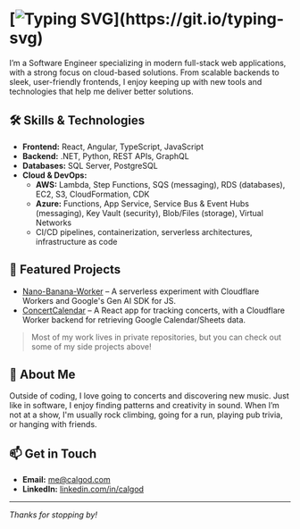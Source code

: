 # [![Typing SVG](https://readme-typing-svg.demolab.com?font=Mona+Sans&weight=600&size=36&duration=1000&pause=1000&color=1F2429&background=FFFFFF&vCenter=true&repeat=false&width=175&lines=%F0%9F%91%8B%F0%9F%8F%BB+Hello!;+I%E2%80%99m+Cal.)](https://git.io/typing-svg)

I’m a Software Engineer specializing in modern full-stack web applications, with a strong focus on cloud-based solutions. From scalable backends to sleek, user-friendly frontends, I enjoy keeping up with new tools and technologies that help me deliver better solutions.

## 🛠️ Skills & Technologies

- **Frontend:** React, Angular, TypeScript, JavaScript  
- **Backend:** .NET, Python, REST APIs, GraphQL  
- **Databases:** SQL Server, PostgreSQL  
- **Cloud & DevOps:**  
  - **AWS:** Lambda, Step Functions, SQS (messaging), RDS (databases), EC2, S3, CloudFormation, CDK  
  - **Azure:** Functions, App Service, Service Bus & Event Hubs (messaging), Key Vault (security), Blob/Files (storage), Virtual Networks  
  - CI/CD pipelines, containerization, serverless architectures, infrastructure as code  

## 🚀 Featured Projects

- [Nano-Banana-Worker](https://github.com/calgod/Nano-Banana-Worker) – A serverless experiment with Cloudflare Workers and Google's Gen AI SDK for JS.  
- [ConcertCalendar](https://github.com/calgod/ConcertCalendar) – A React app for tracking concerts, with a Cloudflare Worker backend for retrieving Google Calendar/Sheets data.  

> Most of my work lives in private repositories, but you can check out some of my side projects above!

## 💬 About Me

Outside of coding, I love going to concerts and discovering new music. Just like in software, I enjoy finding patterns and creativity in sound. When I’m not at a show, I'm usually rock climbing, going for a run, playing pub trivia, or hanging with friends.

## 📫 Get in Touch

- **Email:** me@calgod.com  
- **LinkedIn:** [linkedin.com/in/calgod](https://linkedin.com/in/calgod)  

---

_Thanks for stopping by!_
